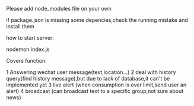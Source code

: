 Please add node_modules file on your own


if package.json is missing some depencies,check the running mistake and install them





how to start server:

nodemon index.js


Covers function:

1 Answering wechat user message(text,location...)
2 deal with history query(find history message),but due to lack of database,it can't be implemented yet
3 live alert (when consumption is over limit,send user an alert)
4 broadcast (can broadcast text to a specific group,not sure about news)